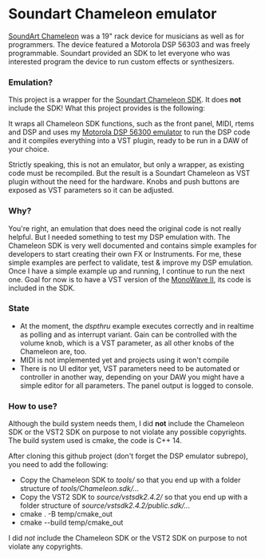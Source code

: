 # Soundart Chameleon emulator

[SoundArt Chameleon](https://www.chameleon.synth.net/english/index.shtml) was a 19" rack device for musicians as well as for programmers. The device featured a Motorola DSP 56303 and was freely programmable. Soundart provided an SDK to let everyone who was interested program the device to run custom effects or synthesizers.

### Emulation?

This project is a wrapper for the [Soundart Chameleon SDK](https://www.chameleon.synth.net/english/developers/downloads.shtml). It does **not** include the SDK! What this project provides is the following:

It wraps all Chameleon SDK functions, such as the front panel, MIDI, rtems and DSP and uses my [Motorola DSP 56300 emulator](https://github.com/Lyve1981/dsp56300/) to run the DSP code and it compiles everything into a VST plugin, ready to be run in a DAW of your choice.

Strictly speaking, this is not an emulator, but only a wrapper, as existing code must be recompiled. But the result is a Soundart Chameleon as VST plugin without the need for the hardware. Knobs and push buttons are exposed as VST parameters so it can be adjusted.

### Why?

You're right, an emulation that does need the original code is not really helpful. But I needed something to test my DSP emulation with. The Chameleon SDK is very well documented and contains simple examples for developers to start creating their own FX or Instruments. For me, these simple examples are perfect to validate, test & improve my DSP emulation. Once I have a simple example up and running, I continue to run the next one. Goal for now is to have a VST version of the [MonoWave II](https://www.chameleon.synth.net/english/skins/monowave2/), its code is included in the SDK.

### State

 - At the moment, the *dspthru* example executes correctly and in realtime as polling and as interrupt variant. Gain can be controlled with the volume knob, which is a VST parameter, as all other knobs of the Chameleon are, too.
 - MIDI is not implemented yet and projects using it won't compile
 - There is no UI editor yet, VST parameters need to be automated or controller in another way, depending on your DAW you might have a simple editor for all parameters. The panel output is logged to console.

### How to use?
Although the build system needs them, I did **not** include the Chameleon SDK or the VST2 SDK on purpose to not violate any possible copyrights. The build system used is cmake, the code is C++ 14.

After cloning this github project (don't forget the DSP emulator subrepo), you need to add the following:

 - Copy the Chameleon SDK to *tools/* so that you end up with a folder structure of *tools/Chameleon.sdk/...*
 - Copy the VST2 SDK to *source/vstsdk2.4.2/* so that you end up with a folder structure of *source/vstsdk2.4.2/public.sdk/...*
 - cmake . -B temp/cmake_out
 - cmake --build temp/cmake_out

I did *not* include the Chameleon SDK or the VST2 SDK on purpose to not violate any copyrights.